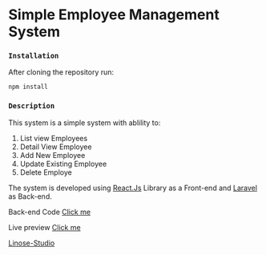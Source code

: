 # Simple Employee Management System 

### `Installation`
After cloning the repository run: 

    npm install

### `Description`

This system is a simple system with ablility to:

 1. List view Employees
 2. Detail View Employee
 3. Add New Employee
 4. Update Existing Employee
 5. Delete Employe

The system is developed using <a href="https://reactjs.org/" target="_blank">React.Js</a> Library as a Front-end and <a href="https://laravel.com/" target="_blank">Laravel</a> as  Back-end.

Back-end Code <a href="https://github.com/NafMKD/emp-mangement-backend" target="_blank">Click me</a>

Live preview <a href="https://react-emp-managment.herokuapp.com/" target="_blank">Click me</a>

<a href="http://linose-studio.herokuapp.com/" target="_blank">Linose-Studio</a>
